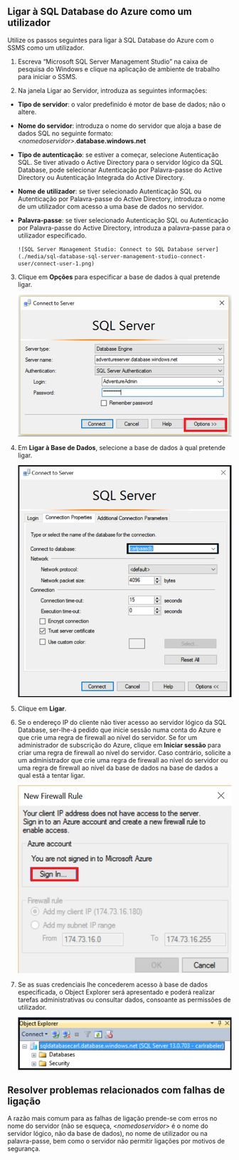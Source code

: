 ## Ligar à SQL Database do Azure como um utilizador

Utilize os passos seguintes para ligar à SQL Database do Azure com o SSMS como um utilizador.

1. Escreva “Microsoft SQL Server Management Studio” na caixa de pesquisa do Windows e clique na aplicação de ambiente de trabalho para iniciar o SSMS.

2. Na janela Ligar ao Servidor, introduza as seguintes informações:

- **Tipo de servidor**: o valor predefinido é motor de base de dados; não o altere.
 - **Nome do servidor**: introduza o nome do servidor que aloja a base de dados SQL no seguinte formato: *&lt;nomedoservidor>*.**database.windows.net**
 - **Tipo de autenticação**: se estiver a começar, selecione Autenticação SQL. Se tiver ativado o Active Directory para o servidor lógico da SQL Database, pode selecionar Autenticação por Palavra-passe do Active Directory ou Autenticação Integrada do Active Directory.
 - **Nome de utilizador**: se tiver selecionado Autenticação SQL ou Autenticação por Palavra-passe do Active Directory, introduza o nome de um utilizador com acesso a uma base de dados no servidor.
 - **Palavra-passe**: se tiver selecionado Autenticação SQL ou Autenticação por Palavra-passe do Active Directory, introduza a palavra-passe para o utilizador especificado.
   
       ![SQL Server Management Studio: Connect to SQL Database server](./media/sql-database-sql-server-management-studio-connect-user/connect-user-1.png)

3. Clique em **Opções** para especificar a base de dados à qual pretende ligar.

      ![SQL Server Management Studio: ligar ao servidor da SQL Database](./media/sql-database-sql-server-management-studio-connect-user/connect-user-2.png)
 
4. Em **Ligar à Base de Dados**, selecione a base de dados à qual pretende ligar.

     ![SQL Server Management Studio: ligar ao servidor da SQL Database](./media/sql-database-sql-server-management-studio-connect-user/connect-user-3.png)

5. Clique em **Ligar**.
 
6. Se o endereço IP do cliente não tiver acesso ao servidor lógico da SQL Database, ser-lhe-á pedido que inicie sessão numa conta do Azure e que crie uma regra de firewall ao nível do servidor. Se for um administrador de subscrição do Azure, clique em **Iniciar sessão** para criar uma regra de firewall ao nível do servidor. Caso contrário, solicite a um administrador que crie uma regra de firewall ao nível do servidor ou uma regra de firewall ao nível da base de dados na base de dados a qual está a tentar ligar.
 
      ![SQL Server Management Studio: ligar ao servidor da SQL Database](./media/sql-database-sql-server-management-studio-connect-user/connect-user-4.png)
 
7. Se as suas credenciais lhe concederem acesso à base de dados especificada, o Object Explorer será apresentado e poderá realizar tarefas administrativas ou consultar dados, consoante as permissões de utilizador.
  
      ![SQL Server Management Studio: ligar ao servidor da SQL Database](./media/sql-database-sql-server-management-studio-connect-user/connect-user-5.png)
      
 
## Resolver problemas relacionados com falhas de ligação

A razão mais comum para as falhas de ligação prende-se com erros no nome do servidor (não se esqueça, <*nomedoservidor*> é o nome do servidor lógico, não da base de dados), no nome de utilizador ou na palavra-passe, bem como o servidor não permitir ligações por motivos de segurança. 





<!--HONumber=Aug16_HO1-->


